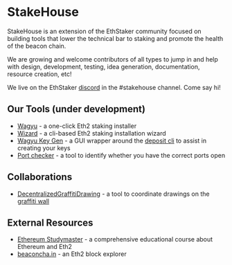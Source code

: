 # StakeHouse

StakeHouse is an extension of the EthStaker community focused on building tools that lower the technical bar to staking and promote the health of the beacon chain.

We are growing and welcome contributors of all types to jump in and help with design, development, testing, idea generation, documentation, resource creation, etc!

We live on the EthStaker [discord](https://invite.gg/ethstaker) in the #stakehouse channel.  Come say hi!

## Our Tools (under development)

 - [Wagyu](https://github.com/stake-house/wagyu) - a one-click Eth2 staking installer
 - [Wizard](https://github.com/stake-house/eth2-validator-wizard) - a cli-based Eth2 staking installation wizard
 - [Wagyu Key Gen](https://github.com/stake-house/wagyu-key-gen) - a GUI wrapper around the [deposit cli](https://github.com/ethereum/eth2.0-deposit-cli) to assist in creating your keys
 - [Port checker](https://github.com/stake-house/eth2-client-port-checker) - a tool to identify whether you have the correct ports open


## Collaborations
 - [DecentralizedGraffitiDrawing](https://github.com/RomiRand/DecentralizedGraffitiDrawing) - a tool to coordinate drawings on the [graffiti wall](https://www.beaconcha.in/graffitiwall)


## External Resources
 - [Ethereum Studymaster](https://ethereumstudymaster.com/) - a comprehensive educational course about Ethereum and Eth2
 - [beaconcha.in](https://www.beaconcha.in/) - an Eth2 block explorer


